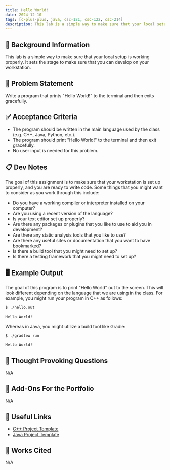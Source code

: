 ```yaml
---
title: Hello World!
date: 2024-12-10
tags: [c-plus-plus, java, csc-121, csc-122, csc-214]
description: This lab is a simple way to make sure that your local setup is working properly. It sets the stage to make sure that you can develop on your workstation.
---
```


## 🔖 Background Information

This lab is a simple way to make sure that your local setup is working properly. It sets the stage to make sure that you can develop on your workstation.

## 🎯 Problem Statement

Write a program that prints "Hello World!" to the terminal and then exits gracefully.

## ✅ Acceptance Criteria

* The program should be written in the main language used by the class (e.g. C++, Java, Python, etc.).
* The program should print "Hello World!" to the terminal and then exit gracefully.
* No user input is needed for this problem.

## 📋 Dev Notes

The goal of this assignment is to make sure that your workstation is set up properly, and you are ready to write code. Some things that you might want to consider as you work through this include:

* Do you have a working compiler or interpreter installed on your computer?
* Are you using a recent version of the language?
* Is your text editor set up properly?
* Are there any packages or plugins that you like to use to aid you in development?
* Are there any static analysis tools that you like to use?
* Are there any useful sites or documentation that you want to have bookmarked?
* Is there a build tool that you might need to set up?
* Is there a testing framework that you might need to set up?

## 🖥️ Example Output

The goal of this program is to print "Hello World" out to the screen. This will look different depending on the language that we are using in the class. For example, you might run your program in C++ as follows:

```bash
$ ./hello.out

Hello World!
```

Whereas in Java, you might utilize a build tool like Gradle:

```bash
$ ./gradlew run

Hello World!
```

## 📝 Thought Provoking Questions

N/A

## 💼 Add-Ons For the Portfolio

N/A

## 🔗 Useful Links

* [C++ Project Template](https://github.com/cmvandrevala/hello-world-cpp-template)
* [Java Project Template](https://github.com/cmvandrevala/hello-world-java-template)

## 📘 Works Cited

N/A
